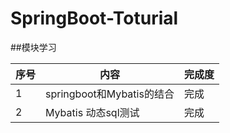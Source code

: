 # SpringBoot-Toturial

##模块学习


| 序号  | 内容                    | 完成度 |
|-----|-----------------------|---|
| 1   | springboot和Mybatis的结合 | 完成 |
| 2   | Mybatis 动态sql测试       | 完成 |





